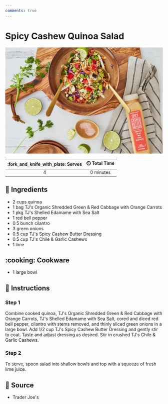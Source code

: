 ```yaml
---
comments: true
---
```

# Spicy Cashew Quinoa Salad

![Spicy Cashew Quinoa Salad](../assets/images/spicy-cashew-quinoa-salad.png)

| :fork_and_knife_with_plate: Serves | :timer_clock: Total Time |
|:----------------------------------:|:-----------------------: |
| 4 | 0 minutes |

## :salt: Ingredients

- 2 cups quinoa
- 1 bag TJ's Organic Shredded Green & Red Cabbage with Orange Carrots
- 1 pkg TJ's Shelled Edamame with Sea Salt
- 1 red bell pepper
- 0.5 bunch cilantro
- 3 green onions
- 0.5 cup TJ's Spicy Cashew Butter Dressing
- 0.5 cup TJ's Chile & Garlic Cashews
- 1 lime

## :cooking: Cookware

- 1 large bowl

## :pencil: Instructions

### Step 1

Combine cooked quinoa, TJ's Organic Shredded Green & Red Cabbage with Orange Carrots, TJ's Shelled Edamame with Sea
Salt, cored and diced red bell pepper, cilantro with stems  removed, and thinly sliced green onions in a large bowl. Add
1/2 cup TJ's Spicy Cashew Butter Dressing and gently stir to coat. Taste and adjust dressing as desired. Stir in crushed
TJ's Chile & Garlic Cashews.

### Step 2

To serve, spoon salad into shallow bowls and top with a squeeze of fresh lime juice.

## :link: Source

- Trader Joe's

